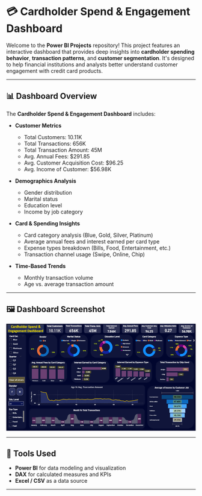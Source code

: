 # 💳 Cardholder Spend & Engagement Dashboard

Welcome to the **Power BI Projects** repository! This project features an interactive dashboard that provides deep insights into **cardholder spending behavior**, **transaction patterns**, and **customer segmentation**. It's designed to help financial institutions and analysts better understand customer engagement with credit card products.

---

## 📊 Dashboard Overview

The **Cardholder Spend & Engagement Dashboard** includes:

- **Customer Metrics**
  - Total Customers: 10.11K
  - Total Transactions: 656K
  - Total Transaction Amount: 45M
  - Avg. Annual Fees: \$291.85
  - Avg. Customer Acquisition Cost: \$96.25
  - Avg. Income of Customer: \$56.98K

- **Demographics Analysis**
  - Gender distribution
  - Marital status
  - Education level
  - Income by job category

- **Card & Spending Insights**
  - Card category analysis (Blue, Gold, Silver, Platinum)
  - Average annual fees and interest earned per card type
  - Expense types breakdown (Bills, Food, Entertainment, etc.)
  - Transaction channel usage (Swipe, Online, Chip)

- **Time-Based Trends**
  - Monthly transaction volume
  - Age vs. average transaction amount

---

## 🖼️ Dashboard Screenshot

![Cardholder Dashboard](images/dashboard_screenshot.PNG)

---

## 📌 Tools Used

- **Power BI** for data modeling and visualization
- **DAX** for calculated measures and KPIs
- **Excel / CSV**  as a data source

---



